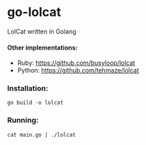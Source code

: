 # go-lolcat

LolCat written in Golang

#### Other implementations:
- Ruby: https://github.com/busyloop/lolcat
- Python: https://github.com/tehmaze/lolcat

### Installation:
```
go build -o lolcat
```

### Running:
```
cat main.go | ./lolcat
```
